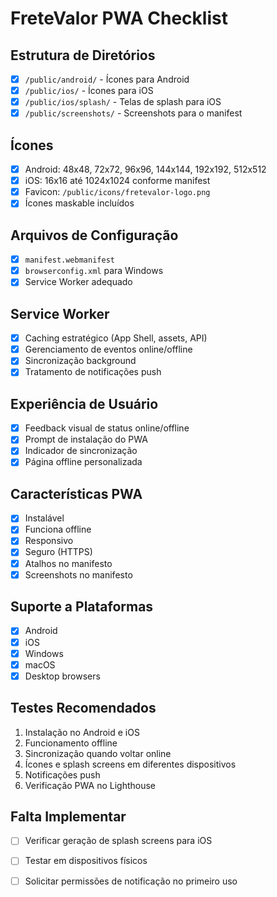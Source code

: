
# FreteValor PWA Checklist

## Estrutura de Diretórios
- [x] `/public/android/` - Ícones para Android
- [x] `/public/ios/` - Ícones para iOS
- [x] `/public/ios/splash/` - Telas de splash para iOS
- [x] `/public/screenshots/` - Screenshots para o manifest

## Ícones
- [x] Android: 48x48, 72x72, 96x96, 144x144, 192x192, 512x512
- [x] iOS: 16x16 até 1024x1024 conforme manifest
- [x] Favicon: `/public/icons/fretevalor-logo.png`
- [x] Ícones maskable incluídos

## Arquivos de Configuração
- [x] `manifest.webmanifest`
- [x] `browserconfig.xml` para Windows
- [x] Service Worker adequado

## Service Worker
- [x] Caching estratégico (App Shell, assets, API)
- [x] Gerenciamento de eventos online/offline
- [x] Sincronização background
- [x] Tratamento de notificações push

## Experiência de Usuário
- [x] Feedback visual de status online/offline
- [x] Prompt de instalação do PWA
- [x] Indicador de sincronização
- [x] Página offline personalizada

## Características PWA
- [x] Instalável
- [x] Funciona offline
- [x] Responsivo
- [x] Seguro (HTTPS)
- [x] Atalhos no manifesto
- [x] Screenshots no manifesto

## Suporte a Plataformas
- [x] Android
- [x] iOS
- [x] Windows
- [x] macOS
- [x] Desktop browsers

## Testes Recomendados
1. Instalação no Android e iOS
2. Funcionamento offline
3. Sincronização quando voltar online
4. Ícones e splash screens em diferentes dispositivos
5. Notificações push
6. Verificação PWA no Lighthouse

## Falta Implementar
- [ ] Verificar geração de splash screens para iOS
- [ ] Testar em dispositivos físicos
- [ ] Solicitar permissões de notificação no primeiro uso

